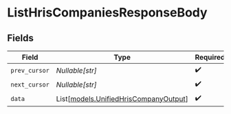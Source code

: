 # ListHrisCompaniesResponseBody


## Fields

| Field                                                                          | Type                                                                           | Required                                                                       | Description                                                                    |
| ------------------------------------------------------------------------------ | ------------------------------------------------------------------------------ | ------------------------------------------------------------------------------ | ------------------------------------------------------------------------------ |
| `prev_cursor`                                                                  | *Nullable[str]*                                                                | :heavy_check_mark:                                                             | N/A                                                                            |
| `next_cursor`                                                                  | *Nullable[str]*                                                                | :heavy_check_mark:                                                             | N/A                                                                            |
| `data`                                                                         | List[[models.UnifiedHrisCompanyOutput](../models/unifiedhriscompanyoutput.md)] | :heavy_check_mark:                                                             | N/A                                                                            |